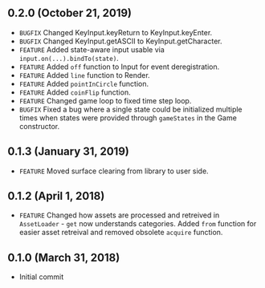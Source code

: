 ## 0.2.0 (October 21, 2019)
- `BUGFIX` Changed KeyInput.keyReturn to KeyInput.keyEnter.
- `BUGFIX` Changed KeyInput.getASCII to KeyInput.getCharacter.
- `FEATURE` Added state-aware input usable via `input.on(...).bindTo(state)`.
- `FEATURE` Added `off` function to Input for event deregistration.
- `FEATURE` Added `line` function to Render.
- `FEATURE` Added `pointInCircle` function.
- `FEATURE` Added `coinFlip` function.
- `FEATURE` Changed game loop to fixed time step loop.
- `BUGFIX` Fixed a bug where a single state could be initialized multiple times when states were provided through `gameStates` in the Game constructor.

## 0.1.3 (January 31, 2019)
- `FEATURE` Moved surface clearing from library to user side.

## 0.1.2 (April 1, 2018)
- `FEATURE` Changed how assets are processed and retreived in `AssetLoader` - `get` now understands categories. Added `from` function for easier asset retreival and removed obsolete `acquire` function.

## 0.1.0 (March 31, 2018)
- Initial commit